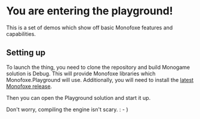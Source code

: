 # You are entering the playground!

This is a set of demos which show off basic Monofoxe features and capabilities.



## Setting up

To launch the thing, you need to clone the repository and build Monogame solution is Debug. This will provide Monofoxe libraries which Monofoxe.Playground will use. Additionally, you will need to install the [latest Monofoxe release](https://github.com/gnFur/Monofoxe/releases/latest).

Then you can open the Playground solution and start it up.

Don't worry, compiling the engine isn't scary. : - )
